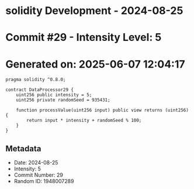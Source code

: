﻿# solidity Development - 2024-08-25
# Commit #29 - Intensity Level: 5
# Generated on: 2025-06-07 12:04:17
```solidity
pragma solidity ^0.8.0;

contract DataProcessor29 {
    uint256 public intensity = 5;
    uint256 private randomSeed = 935431;

    function processValue(uint256 input) public view returns (uint256) {
        return input * intensity + randomSeed % 100;
    }
}
```
## Metadata
- Date: 2024-08-25
- Intensity: 5
- Commit Number: 29
- Random ID: 1948007289
